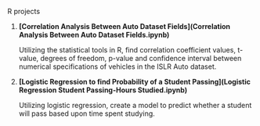 R projects

1) **[Correlation Analysis Between Auto Dataset Fields](Correlation Analysis Between Auto Dataset Fields.ipynb)**

    Utilizing the statistical tools in R, find correlation coefficient values, t-value, degrees of freedom, p-value 
    and confidence interval between numerical specifications of vehicles in the ISLR Auto dataset.

2) **[Logistic Regression to find Probability of a Student Passing](Logistic Regression Student Passing-Hours Studied.ipynb)**

      Utilizing logistic regression, create a model to predict whether a student will pass based upon time spent studying.


